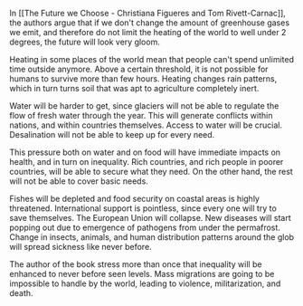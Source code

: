 In [[The Future we Choose - Christiana Figueres and Tom Rivett-Carnac]], the authors argue that if we don't change the amount of greenhouse gases we emit, and therefore do not limit the heating of the world to well under 2 degrees, the future will look very gloom. 

Heating in some places of the world mean that people can't spend unlimited time outside anymore. Above a certain threshold, it is not possible for humans to survive more than few hours. Heating changes rain patterns, which in turn turns soil that was apt to agriculture completely inert. 

Water will be harder to get, since glaciers will not be able to regulate the flow of fresh water through the year. This will generate conflicts within nations, and within countries themselves. Access to water will be crucial. Desalination will not be able to keep up for every need. 

This pressure both on water and on food will have immediate impacts on health, and in turn on inequality. Rich countries, and rich people in poorer countries, will be able to secure what they need. On the other hand, the rest will not be able to cover basic needs. 

Fishes will be depleted and food security on coastal areas is highly threatened. International support is pointless, since every one will try to save themselves. The European Union will collapse. New diseases will start popping out due to emergence of pathogens from under the permafrost. Change in insects, animals, and human distribution patterns around the glob will spread sickness like never before. 

The author of the book stress more than once that inequality will be enhanced to never before seen levels. Mass migrations are going to be impossible to handle by the world, leading to violence, militarization, and death. 